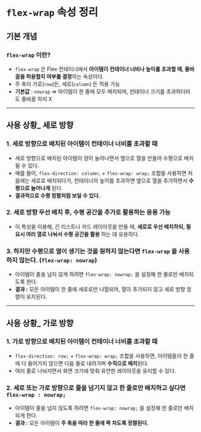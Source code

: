 `flex-wrap` 속성 정리
===

## 기본 개념

### `flex-wrap` 이란?
- `flex-wrap` 은 Flex 컨테이너에서 **아이템이 컨테이너 너비나 높이를 초과할 때, 줄바꿈을 허용할지 여부를 결정**하는 속성이다.
- 주 축이 가로(`row`)든, 세로(`column`) 든 적용 가능
- **기본값** : `nowrap`   => 아이템이 한 줄에 모두 배치되며, 컨테이너 크기를 초과하더라도 줄바꿈 하지 X

---

## 사용 상황_ 세로 방향

### 1. 세로 방향으로 배치된 아이템이 컨테이너 너비를 초과할 때
- 세로 방향으로 배치된 아이템이 양이 늘어나면서 옆으로 열을 만들어 수평으로 배치될 수 있다.
- 예를 들어, `flex-direction: column;` + `flex-wrap: wrap;` 조합을 사용하면 처음에는 세로로 배치되다가, 컨테이너의 높이를 초과하면 옆으로 열을 추가하면서 **수평으로 늘어나게** 된다.
- **결과적으로 수평 정렬처럼 보일 수 있다.**

### 2. 세로 방향 우선 배치 후, 수평 공간을 추가로 활용하는 응용 가능
- 이 특성을 이용해, 긴 리스트나 카드 레이아웃을 만들 때, **세로로 우선 배치하되, 필요시 여러 열로 나눠서 수평 공간을 활용** 하는 데 유용하다.

### 3. 하지만 수평으로 열이 생기는 것을 원하지 않는다면 `flex-wrap` 을 사용하지 않는다. (`flex-wrap: nowrap`)
- 아이템이 줄을 넘지 않게 하려면 `flex-wrap: nowrap;`  을 설정해 한 줄로만 배치되도록 한다.
- **결과 :** 모든 아이템이 한 줄에 세로로만 나열되어, 열이 추가되지 않고 세로 방향 정렬이 유지된다.


---

## 사용 상황_ 가로 방향

### 1. 가로 방향으로 배치된 아이템이 컨테이너 너비를 초과할 때
- `flex-direction: row;` + `flex-wrap: wrap;` 조합을 사용하면, 아이템들이 한 줄에 다 들어가지 않으면 다음 줄로 내려가며 **수직으로 배치**된다.
- 여러 줄로 나눠지면서 화면 크기에 맞춰 유연한 레이아웃을 유지할 수 있다.

### 2. 세로 또는 가로 방향으로 줄을 넘기지 않고 한 줄로만 배치하고 싶다면  `flex-wrap : nowrap;`
- 아이템이 줄을 넘지 않도록 하려면 `flex-wrap: nowrap;` 을 설정해 한 줄로만 배치되게 한다.
- **결과 :** 모든 아이템이 **주 축을 따라 한 줄에 꽉 차도록 정렬된다.**
